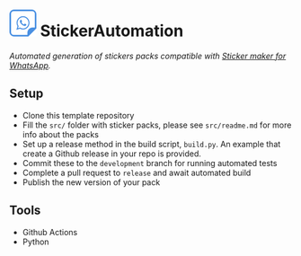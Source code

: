 # ![alt text](/docs/logo48.png "StickerAutomation") StickerAutomation
_Automated generation of stickers packs compatible with [Sticker maker for WhatsApp](https://getstickerpack.com/)._

## Setup
- Clone this template repository
- Fill the `src/` folder with sticker packs, please see `src/readme.md` for more info about the packs
- Set up a release method in the build script, `build.py`. An example that create a Github release in your repo is provided.
- Commit these to the `development` branch for running automated tests
- Complete a pull request to `release` and await automated build
- Publish the new version of your pack

## Tools
- Github Actions
- Python